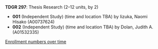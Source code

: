 **TDGR 297**: Thesis Research (2–12 units, by 2)

- **001** (Independent Study) (time and location TBA) by Iizuka, Naomi Hisako (A00737624)
- **002** (Independent Study) (time and location TBA) by Dolan, Judith A. (A01532335)

[Enrollment numbers over time](./TDGR297.tsv)
